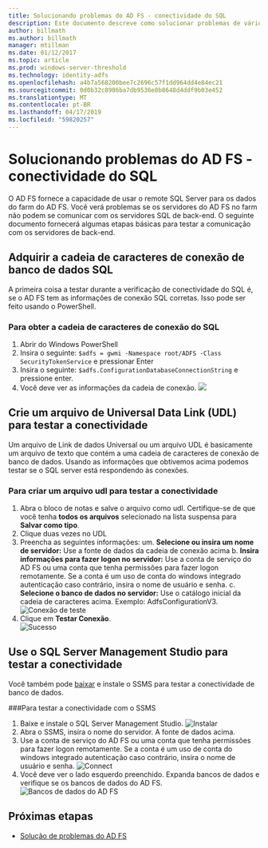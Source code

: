 ```yaml
---
title: Solucionando problemas do AD FS - conectividade do SQL
description: Este documento descreve como solucionar problemas de vários aspectos do AD FS
author: billmath
ms.author: billmath
manager: mtillman
ms.date: 01/12/2017
ms.topic: article
ms.prod: windows-server-threshold
ms.technology: identity-adfs
ms.openlocfilehash: a4b7a568200bee7c2696c57f1dd964dd4e84ec21
ms.sourcegitcommit: 0d0b32c8986ba7db9536e0b8648d4ddf9b03e452
ms.translationtype: MT
ms.contentlocale: pt-BR
ms.lasthandoff: 04/17/2019
ms.locfileid: "59820257"
---
```

# <a name="ad-fs-troubleshooting---sql-connectivity"></a>Solucionando problemas do AD FS - conectividade do SQL
O AD FS fornece a capacidade de usar o remote SQL Server para os dados do farm do AD FS.  Você verá problemas se os servidores do AD FS no farm não podem se comunicar com os servidores SQL de back-end.  O seguinte documento fornecerá algumas etapas básicas para testar a comunicação com os servidores de back-end.

## <a name="acquire-the-sql-database-connection-string"></a>Adquirir a cadeia de caracteres de conexão de banco de dados SQL
A primeira coisa a testar durante a verificação de conectividade do SQL é, se o AD FS tem as informações de conexão SQL corretas.  Isso pode ser feito usando o PowerShell.

### <a name="to-acquire-the-sql-connection-string"></a>Para obter a cadeia de caracteres de conexão do SQL
1.  Abrir do Windows PowerShell
2. Insira o seguinte: `$adfs = gwmi -Namespace root/ADFS -Class SecurityTokenService` e pressionar Enter
3. Insira o seguinte: `$adfs.ConfigurationDatabaseConnectionString` e pressione enter.
4. Você deve ver as informações da cadeia de conexão.
![](media/ad-fs-tshoot-sql/sql2.png)

## <a name="create-a-universal-data-link-udl-file-to-test-connectivity"></a>Crie um arquivo de Universal Data Link (UDL) para testar a conectividade
Um arquivo de Link de dados Universal ou um arquivo UDL é basicamente um arquivo de texto que contém a uma cadeia de caracteres de conexão de banco de dados.  Usando as informações que obtivemos acima podemos testar se o SQL server está respondendo às conexões.

### <a name="to-create-a-udl-file-to-test-connectivity"></a>Para criar um arquivo udl para testar a conectividade

1. Abra o bloco de notas e salve o arquivo como udl.  Certifique-se de que você tenha **todos os arquivos** selecionado na lista suspensa para **Salvar como tipo**.
2. Clique duas vezes no UDL
3. Preencha as seguintes informações: um. **Selecione ou insira um nome de servidor:**  Use a fonte de dados da cadeia de conexão acima b. **Insira informações para fazer logon no servidor:**  Use a conta de serviço do AD FS ou uma conta que tenha permissões para fazer logon remotamente.  Se a conta é um uso de conta do windows integrado autenticação caso contrário, insira o nome de usuário e senha.
    c. **Selecione o banco de dados no servidor:** Use o catálogo inicial da cadeia de caracteres acima.  Exemplo:  AdfsConfigurationV3.
   ![Conexão de teste](media/ad-fs-tshoot-sql/sql4.png)
1. Clique em **Testar Conexão**.</br>
![Sucesso](media/ad-fs-tshoot-sql/sql3.png)

## <a name="use-sql-server-management-studio-to-test-connectivity"></a>Use o SQL Server Management Studio para testar a conectividade
Você também pode [baixar](https://go.microsoft.com/fwlink/?linkid=864329) e instale o SSMS para testar a conectividade de banco de dados.

###<a name="to-test-connectivity-with-ssms"></a>Para testar a conectividade com o SSMS
1. Baixe e instale o SQL Server Management Studio.
![Instalar](media/ad-fs-tshoot-sql/sql5.png)
1. Abra o SSMS, insira o nome do servidor.  A fonte de dados acima.
2. Use a conta de serviço do AD FS ou uma conta que tenha permissões para fazer logon remotamente.  Se a conta é um uso de conta do windows integrado autenticação caso contrário, insira o nome de usuário e senha.
![Connect](media/ad-fs-tshoot-sql/sql6.png)
1. Você deve ver o lado esquerdo preenchido.  Expanda bancos de dados e verifique se os bancos de dados do AD FS.
![Bancos de dados do AD FS](media/ad-fs-tshoot-sql/sql7.png)

## <a name="next-steps"></a>Próximas etapas

- [Solução de problemas do AD FS](ad-fs-tshoot-overview.md)